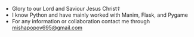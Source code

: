 - Glory to our Lord and Saviour Jesus Christ☦️
- I know Python and have mainly worked with Manim, Flask, and Pygame
- For any information or collaboration contact me through mishapopov695@gmail.com
